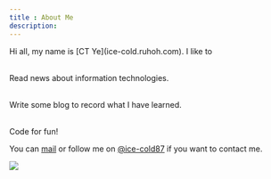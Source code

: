 ```yaml
---
title : About Me
description:
---
```

<div class="span4">
Hi all, my name is [CT Ye](ice-cold.ruhoh.com). I like to 

</br> Read news about information technologies.

</br> Write some blog to record what I have learned.

</br> Code for fun!</br> 

You can  <a href="mailto:312952525@qq.com">mail</a> or follow me on <a href="http://weibo.com/u/2011240732?topnav=1&wvr=5">@ice-cold87</a> if you want to contact me.
</div>

<div class="span4">
    <img src="/assets/media/sw.png" />
</div>